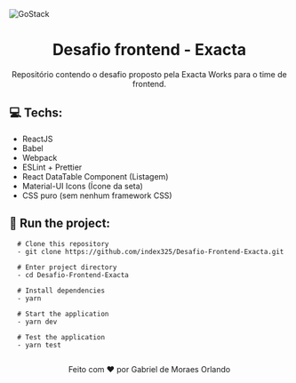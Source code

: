 <img alt="GoStack" src="https://scontent.fcpq6-1.fna.fbcdn.net/v/t1.0-9/83506447_2758116040940493_8370130505231761408_o.png?_nc_cat=109&_nc_sid=e3f864&_nc_ohc=Gc-GUIlLUXYAX-YN7HN&_nc_ht=scontent.fcpq6-1.fna&oh=dd636b993f2528edf678e51ac579d2b1&oe=5F0F3F27" />
<h1 align=center>Desafio frontend - Exacta</h1>
<p align="center">Repositório contendo o desafio proposto pela Exacta Works para o time de frontend.</p>

## :computer: Techs:
- ReactJS
- Babel
- Webpack
- ESLint + Prettier
- React DataTable Component (Listagem)
- Material-UI Icons (Ícone da seta)
- CSS puro (sem nenhum framework CSS)


## :running: Run the project:
```shell
  # Clone this repository
  - git clone https://github.com/index325/Desafio-Frontend-Exacta.git
  
  # Enter project directory
  - cd Desafio-Frontend-Exacta
  
  # Install dependencies
  - yarn
  
  # Start the application
  - yarn dev
  
  # Test the application
  - yarn test
  
```

<p align="center">Feito com ❤ por Gabriel de Moraes Orlando</p>
